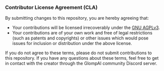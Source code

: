### Contributor License Agreement (CLA)

By submitting changes to this repository, you are hereby agreeing that:

- Your contributions will be licensed irrecoverably under the [GNU AGPLv3](https://www.gnu.org/licenses/agpl-3.0.html).
- Your contributions are of your own work and free of legal restrictions (such as patents and copyrights) or other
  issues which would pose issues for inclusion or distribution under the above license.

If you do not agree to these terms, please do not submit contributions to this repository. If you have any questions
about these terms, feel free to get in contact with the creator through the GlompAI community Discord server.
